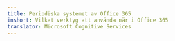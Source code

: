 ```yaml
---
title: Periodiska systemet av Office 365
inshort: Vilket verktyg att använda när i Office 365
translator: Microsoft Cognitive Services
---
```





